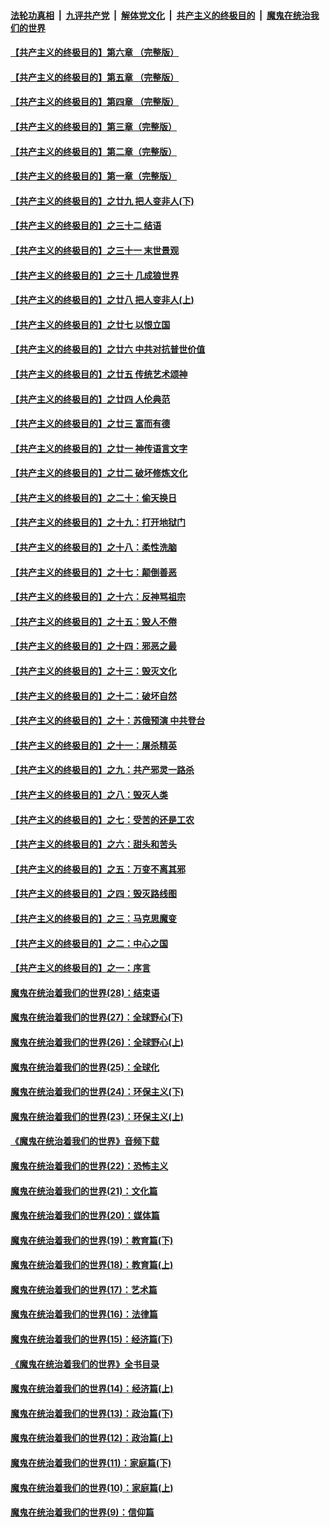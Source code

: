####  [法轮功真相](../../../../basic/blob/master/README.md?t=07071431) &nbsp;|&nbsp; [九评共产党](../../../../9ping.md/blob/master/README.md?t=07071431) &nbsp;|&nbsp; [解体党文化](../../../../jtdwh.md/blob/master/README.md?t=07071431)  &nbsp;|&nbsp; [共产主义的终极目的](../../../../gczydzjmd.md/blob/master/README.md?t=07071431) &nbsp;|&nbsp; [魔鬼在统治我们的世界](../../../../mgztzwmdsj.md/blob/master/README.md?t=07071431) 

#### [【共产主义的终极目的】第六章 （完整版）](../pages/nsc422/n11428913.md?t=07071431) 

#### [【共产主义的终极目的】第五章 （完整版）](../pages/nsc422/n11428912.md?t=07071431) 

#### [【共产主义的终极目的】第四章 （完整版）](../pages/nsc422/n11428907.md?t=07071431) 

#### [【共产主义的终极目的】第三章（完整版）](../pages/nsc422/n11428848.md?t=07071431) 

#### [【共产主义的终极目的】第二章（完整版）](../pages/nsc422/n11428831.md?t=07071431) 

#### [【共产主义的终极目的】第一章（完整版）](../pages/nsc422/n11417651.md?t=07071431) 

#### [【共产主义的终极目的】之廿九 把人变非人(下)](../pages/nsc422/n11344140.md?t=07071431) 

#### [【共产主义的终极目的】之三十二 结语](../pages/nsc422/n11360535.md?t=07071431) 

#### [【共产主义的终极目的】之三十一 末世景观](../pages/nsc422/n11351129.md?t=07071431) 

#### [【共产主义的终极目的】之三十 几成狼世界](../pages/nsc422/n11348280.md?t=07071431) 

#### [【共产主义的终极目的】之廿八 把人变非人(上)](../pages/nsc422/n11340492.md?t=07071431) 

#### [【共产主义的终极目的】之廿七 以恨立国](../pages/nsc422/n11336944.md?t=07071431) 

#### [【共产主义的终极目的】之廿六 中共对抗普世价值](../pages/nsc422/n11324785.md?t=07071431) 

#### [【共产主义的终极目的】之廿五 传统艺术颂神](../pages/nsc422/n11296396.md?t=07071431) 

#### [【共产主义的终极目的】之廿四 人伦典范](../pages/nsc422/n11296397.md?t=07071431) 

#### [【共产主义的终极目的】之廿三 富而有德](../pages/nsc422/n11283598.md?t=07071431) 

#### [【共产主义的终极目的】之廿一 神传语言文字](../pages/nsc422/n11263265.md?t=07071431) 

#### [【共产主义的终极目的】之廿二 破坏修炼文化](../pages/nsc422/n11245728.md?t=07071431) 

#### [【共产主义的终极目的】之二十：偷天换日](../pages/nsc422/n11238846.md?t=07071431) 

#### [【共产主义的终极目的】之十九：打开地狱门](../pages/nsc422/n11206376.md?t=07071431) 

#### [【共产主义的终极目的】之十八：柔性洗脑](../pages/nsc422/n11199994.md?t=07071431) 

#### [【共产主义的终极目的】之十七：颠倒善恶](../pages/nsc422/n11179782.md?t=07071431) 

#### [【共产主义的终极目的】之十六：反神骂祖宗](../pages/nsc422/n11166798.md?t=07071431) 

#### [【共产主义的终极目的】之十五：毁人不倦](../pages/nsc422/n11166792.md?t=07071431) 

#### [【共产主义的终极目的】之十四：邪恶之最](../pages/nsc422/n11150249.md?t=07071431) 

#### [【共产主义的终极目的】之十三：毁灭文化](../pages/nsc422/n11135227.md?t=07071431) 

#### [【共产主义的终极目的】之十二：破坏自然](../pages/nsc422/n11135214.md?t=07071431) 

#### [【共产主义的终极目的】之十：苏俄预演 中共登台](../pages/nsc422/n11118424.md?t=07071431) 

#### [【共产主义的终极目的】之十一：屠杀精英](../pages/nsc422/n11118442.md?t=07071431) 

#### [【共产主义的终极目的】之九：共产邪灵一路杀](../pages/nsc422/n11114139.md?t=07071431) 

#### [【共产主义的终极目的】之八：毁灭人类](../pages/nsc422/n11108503.md?t=07071431) 

#### [【共产主义的终极目的】之七：受苦的还是工农](../pages/nsc422/n11101809.md?t=07071431) 

#### [【共产主义的终极目的】之六：甜头和苦头](../pages/nsc422/n11096971.md?t=07071431) 

#### [【共产主义的终极目的】之五：万变不离其邪](../pages/nsc422/n11091285.md?t=07071431) 

#### [【共产主义的终极目的】之四：毁灭路线图](../pages/nsc422/n11086284.md?t=07071431) 

#### [【共产主义的终极目的】之三：马克思魔变](../pages/nsc422/n11061941.md?t=07071431) 

#### [【共产主义的终极目的】之二：中心之国](../pages/nsc422/n11047728.md?t=07071431) 

#### [【共产主义的终极目的】之一：序言](../pages/nsc422/n11086077.md?t=07071431) 

#### [魔鬼在统治着我们的世界(28)：结束语](../pages/nsc422/n10936246.md?t=07071431) 

#### [魔鬼在统治着我们的世界(27)：全球野心(下)](../pages/nsc422/n10928319.md?t=07071431) 

#### [魔鬼在统治着我们的世界(26)：全球野心(上)](../pages/nsc422/n10900318.md?t=07071431) 

#### [魔鬼在统治着我们的世界(25)：全球化](../pages/nsc422/n10788205.md?t=07071431) 

#### [魔鬼在统治着我们的世界(24)：环保主义(下)](../pages/nsc422/n10695307.md?t=07071431) 

#### [魔鬼在统治着我们的世界(23)：环保主义(上)](../pages/nsc422/n10688613.md?t=07071431) 

#### [《魔鬼在统治着我们的世界》音频下载](../pages/nsc422/n10635553.md?t=07071431) 

#### [魔鬼在统治着我们的世界(22)：恐怖主义](../pages/nsc422/n10614727.md?t=07071431) 

#### [魔鬼在统治着我们的世界(21)：文化篇](../pages/nsc422/n10597706.md?t=07071431) 

#### [魔鬼在统治着我们的世界(20)：媒体篇](../pages/nsc422/n10586579.md?t=07071431) 

#### [魔鬼在统治着我们的世界(19)：教育篇(下)](../pages/nsc422/n10564808.md?t=07071431) 

#### [魔鬼在统治着我们的世界(18)：教育篇(上)](../pages/nsc422/n10526970.md?t=07071431) 

#### [魔鬼在统治着我们的世界(17)：艺术篇](../pages/nsc422/n10499093.md?t=07071431) 

#### [魔鬼在统治着我们的世界(16)：法律篇](../pages/nsc422/n10485969.md?t=07071431) 

#### [魔鬼在统治着我们的世界(15)：经济篇(下)](../pages/nsc422/n10469975.md?t=07071431) 

#### [《魔鬼在统治着我们的世界》全书目录](../pages/nsc422/n10464261.md?t=07071431) 

#### [魔鬼在统治着我们的世界(14)：经济篇(上)](../pages/nsc422/n10457370.md?t=07071431) 

#### [魔鬼在统治着我们的世界(13)：政治篇(下)](../pages/nsc422/n10448270.md?t=07071431) 

#### [魔鬼在统治着我们的世界(12)：政治篇(上)](../pages/nsc422/n10444576.md?t=07071431) 

#### [魔鬼在统治着我们的世界(11)：家庭篇(下)](../pages/nsc422/n10440961.md?t=07071431) 

#### [魔鬼在统治着我们的世界(10)：家庭篇(上)](../pages/nsc422/n10435448.md?t=07071431) 

#### [魔鬼在统治着我们的世界(9)：信仰篇](../pages/nsc422/n10432159.md?t=07071431) 

